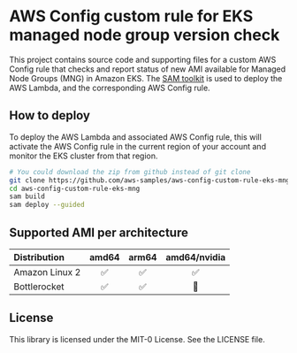 # AWS Config custom rule for EKS managed node group version check

This project contains source code and supporting files for a custom AWS Config rule that checks and report status of new AMI available for Managed Node Groups (MNG) in Amazon EKS. The [SAM toolkit](https://docs.aws.amazon.com/serverless-application-model/latest/developerguide/serverless-getting-started.html) is used to deploy the AWS Lambda, and the corresponding AWS Config rule.

## How to deploy

To deploy the AWS Lambda and associated AWS Config rule, this will activate the AWS Config rule in the current region of your account and monitor the EKS cluster from that region.

```bash
# You could download the zip from github instead of git clone
git clone https://github.com/aws-samples/aws-config-custom-rule-eks-mng.git
cd aws-config-custom-rule-eks-mng
sam build
sam deploy --guided
```

## Supported AMI per architecture

| Distribution   | amd64 | arm64 | amd64/nvidia |
| :------------- | :---: | :---: | :----------: |
| Amazon Linux 2 | :white_check_mark: | :white_check_mark: | :white_check_mark: |
| Bottlerocket   | :white_check_mark: | :white_check_mark: | :red_circle: |

## License
This library is licensed under the MIT-0 License. See the LICENSE file.